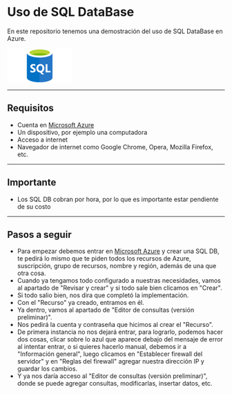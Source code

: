 # Uso de SQL DataBase
En este repositorio tenemos una demostración del uso de SQL DataBase en Azure.

![Microsoft-Azure-SQL-DB](https://github.com/DagonNR/SQL-DB/blob/main/images/Microsoft-Azure-SQL-DB.png)

---

## Requisitos
- Cuenta en [Microsoft Azure](https://portal.azure.com)
- Un dispositivo, por ejemplo una computadora
- Acceso a internet
- Navegador de internet como Google Chrome, Opera, Mozilla Firefox, etc.

---

## Importante
- Los SQL DB cobran por hora, por lo que es importante estar pendiente de su costo

---

## Pasos a seguir
- Para empezar debemos entrar en [Microsoft Azure](https://portal.azure.com) y crear una SQL DB, te pedirá lo mismo que te piden todos los recursos de Azure, suscripción, grupo de recursos, nombre y región, además de una que otra cosa.
- Cuando ya tengamos todo configurado a nuestras necesidades, vamos al apartado de "Revisar y crear" y si todo sale bien clicamos en "Crear".
- Si todo salio bien, nos dira que completó la implementación.
- Con el "Recurso" ya creado, entramos en él. 
- Ya dentro, vamos al apartado de "Editor de consultas (versión preliminar)".
- Nos pedirá la cuenta y contraseña que hicimos al crear el "Recurso".
- De primera instancia no nos dejará entrar, para lograrlo, podemos hacer dos cosas, clicar sobre lo azul que aparece debajo del mensaje de error al intentar entrar, o si quieres hacerlo manual, debemos ir a "Información general", luego clicamos en "Establecer firewall del servidor" y en "Reglas del firewall" agregar nuestra dirección IP y guardar los cambios.
- Y ya nos daría acceso al "Editor de consultas (versión preliminar)", donde se puede agregar consultas, modificarlas, insertar datos, etc.
